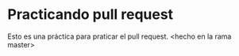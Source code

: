 # Practicando pull request

Esto es una práctica para praticar el pull request. \<hecho en la rama master\>
